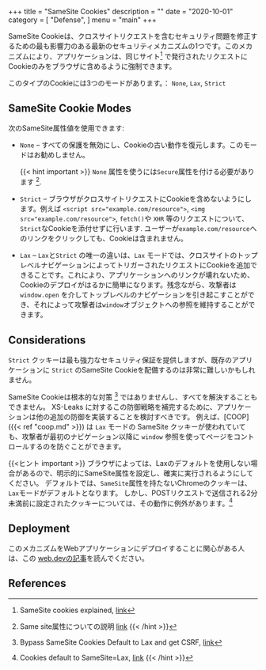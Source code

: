 +++
title = "SameSite Cookies"
description = ""
date = "2020-10-01"
category = [
    "Defense",
]
menu = "main"
+++

SameSite Cookieは、クロスサイトリクエストを含むセキュリティ問題を修正するための最も影響力のある最新のセキュリティメカニズムの1つです。このメカニズムにより、アプリケーションは、同じサイト[^1] で発行されたリクエストにCookieのみをブラウザに含めるように強制できます。

このタイプのCookieには3つのモードがあります。： `None`, `Lax`, `Strict`

## SameSite Cookie Modes

次のSameSite属性値を使用できます:

* `None` – すべての保護を無効にし、Cookieの古い動作を復元します。このモードはお勧めしません。

  {{< hint important >}}
`None` 属性を使うには`Secure`属性を付ける必要があります [^same-site-none].
  [^same-site-none]: Same site属性についての説明 [link](https://web.dev/samesite-cookies-explained/#samesitenone-must-be-secure)
  {{< /hint >}}


* `Strict` – ブラウザがクロスサイトリクエストにCookieを含めないようにします。例えば `<script src="example.com/resource">`, `<img src="example.com/resource">`, `fetch()`や `XHR` 等のリクエストについて、`Strict`なCookieを添付せずに行います. ユーザーが`example.com/resource`へのリンクをクリックしても、Cookieは含まれません。

* `Lax` – `Lax`と`Strict` の唯一の違いは、`Lax` モードでは、クロスサイトのトップレベルナビゲーションによってトリガーされたリクエストにCookieを追加できることです。これにより、アプリケーションへのリンクが壊れないため、Cookieのデプロイがはるかに簡単になります。残念ながら、攻撃者は`window.open` を介してトップレベルのナビゲーションを引き起こすことができ、それによって攻撃者は`window`オブジェクトへの参照を維持することができます。

## Considerations

`Strict` クッキーは最も強力なセキュリティ保証を提供しますが、既存のアプリケーションに `Strict` のSameSite Cookieを配備するのは非常に難しいかもしれません。

SameSite Cookieは根本的な対策 [^2] ではありませんし、すべてを解決することもできません。
XS-Leaks に対するこの防御戦略を補完するために、アプリケーションは他の追加の防御を実装することを検討すべきです。
例えば、[COOP]({{< ref "coop.md" >}}) は `Lax` モードの SameSite クッキーが使われていても、攻撃者が最初のナビゲーション以降に `window` 参照を使ってページをコントロールするのを防ぐことができます。

{{<ヒント important >}}
ブラウザによっては、Laxのデフォルトを使用しない場合があるので、明示的にSameSite属性を設定し、確実に実行されるようにしてください。
デフォルトでは、`SameSite`属性を持たないChromeのクッキーは、`Lax`モードがデフォルトとなります。
しかし、POSTリクエストで送信される2分未満前に設定されたクッキーについては、その動作に例外があります。[^3]

[^3]: Cookies default to SameSite=Lax, [link](https://www.chromestatus.com/feature/5088147346030592)
{{< /hint >}}

## Deployment

このメカニズムをWebアプリケーションにデプロイすることに関心がある人は、この [web.devの記事](https://web.dev/samesite-cookie-recipes/)を読んでください。

## References

[^1]: SameSite cookies explained, [link](https://web.dev/samesite-cookies-explained/)
[^2]: Bypass SameSite Cookies Default to Lax and get CSRF, [link](https://medium.com/@renwa/bypass-samesite-cookies-default-to-lax-and-get-csrf-343ba09b9f2b)
